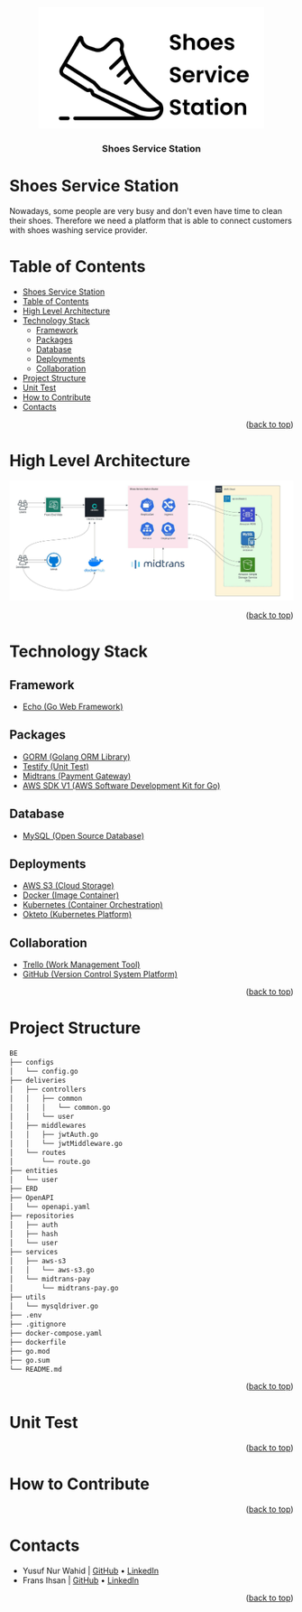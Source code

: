 <div id="top"></div>

<div>
    <!-- Project Logo -->
    <div align="center">
        <a href="images/shoes-service-station.png">
            <img src="images/shoes-service-station.png" alt="Shoes Service Station Logo" width="400">
        </a>
        <h3 align="center">
            Shoes Service Station
        </h3>
    </div>
</div>

# Shoes Service Station
<!-- Project Description -->
<div>
    <p style="text-align:left">
        Nowadays, some people are very busy and don't even have time to clean their shoes.
        Therefore we need a platform that is able to connect customers with shoes washing service provider.
    </p>
</div>

# Table of Contents
- [Shoes Service Station](#shoes-service-station)
- [Table of Contents](#table-of-contents)
- [High Level Architecture](#high-level-architecture)
- [Technology Stack](#technology-stack)
  - [Framework](#framework)
  - [Packages](#packages)
  - [Database](#database)
  - [Deployments](#deployments)
  - [Collaboration](#collaboration)
- [Project Structure](#project-structure)
- [Unit Test](#unit-test)
- [How to Contribute](#how-to-contribute)
- [Contacts](#contacts)

<p align="right">(<a href="#top">back to top</a>)</p>

# High Level Architecture
![High Level Architecture](images/HLA.jpeg)
<p align="right">(<a href="#top">back to top</a>)</p>

# Technology Stack
## Framework
- [Echo (Go Web Framework)](https://echo.labstack.com/)

## Packages
- [GORM (Golang ORM Library)](https://gorm.io/)
- [Testify (Unit Test)](https://pkg.go.dev/github.com/stretchr/testify)
- [Midtrans (Payment Gateway)](https://midtrans.com/)
- [AWS SDK V1 (AWS Software Development Kit for Go)](https://docs.aws.amazon.com/sdk-for-go/v1/developer-guide/welcome.html)

## Database
- [MySQL (Open Source Database)](https://www.mysql.com/)

## Deployments
- [AWS S3 (Cloud Storage)](https://aws.amazon.com/s3)
- [Docker (Image Container)](https://www.docker.com/)
- [Kubernetes (Container Orchestration)](https://kubernetes.io/)
- [Okteto (Kubernetes Platform)](https://www.okteto.com/)

## Collaboration
- [Trello (Work Management Tool)](https://trello.com/)
- [GitHub (Version Control System Platform)](https://github.com/)
<p align="right">(<a href="#top">back to top</a>)</p>

# Project Structure
```
BE
├── configs
│   └── config.go
├── deliveries
│   ├── controllers
│   │   ├── common
│   │   │   └── common.go
│   │   └── user
│   ├── middlewares
│   │   ├── jwtAuth.go
│   │   └── jwtMiddleware.go
│   └── routes
│       └── route.go
├── entities
│   └── user
├── ERD
├── OpenAPI
│   └── openapi.yaml
├── repositories
│   ├── auth
│   ├── hash
│   └── user
├── services
│   ├── aws-s3
│   │   └── aws-s3.go
│   └── midtrans-pay
│       └── midtrans-pay.go
├── utils
│   └── mysqldriver.go
├── .env
├── .gitignore
├── docker-compose.yaml
├── dockerfile
├── go.mod
├── go.sum
└── README.md
```
<p align="right">(<a href="#top">back to top</a>)</p>

# Unit Test
<p align="right">(<a href="#top">back to top</a>)</p>

# How to Contribute
<p align="right">(<a href="#top">back to top</a>)</p>

# Contacts
- Yusuf Nur Wahid | [GitHub](https://github.com/ynwahid) • [LinkedIn](https://www.linkedin.com/in/ynwahid)
- Frans Ihsan | [GitHub](https://github.com/fransihsan) • [LinkedIn](https://www.linkedin.com/in/fransihsan/)
<p align="right">(<a href="#top">back to top</a>)</p>